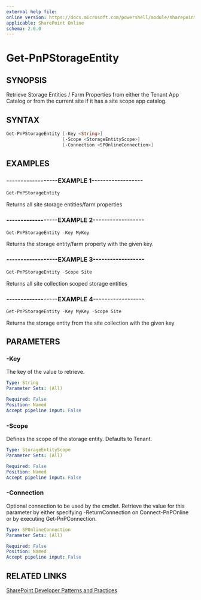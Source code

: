 ```yaml
---
external help file:
online version: https://docs.microsoft.com/powershell/module/sharepoint-pnp/get-pnpstorageentity
applicable: SharePoint Online
schema: 2.0.0
---
```


# Get-PnPStorageEntity

## SYNOPSIS
Retrieve Storage Entities / Farm Properties from either the Tenant App Catalog or from the current site if it has a site scope app catalog.

## SYNTAX 

```powershell
Get-PnPStorageEntity [-Key <String>]
                     [-Scope <StorageEntityScope>]
                     [-Connection <SPOnlineConnection>]
```

## EXAMPLES

### ------------------EXAMPLE 1------------------
```powershell
Get-PnPStorageEntity
```

Returns all site storage entities/farm properties

### ------------------EXAMPLE 2------------------
```powershell
Get-PnPStorageEntity -Key MyKey
```

Returns the storage entity/farm property with the given key.

### ------------------EXAMPLE 3------------------
```powershell
Get-PnPStorageEntity -Scope Site
```

Returns all site collection scoped storage entities

### ------------------EXAMPLE 4------------------
```powershell
Get-PnPStorageEntity -Key MyKey -Scope Site
```

Returns the storage entity from the site collection with the given key

## PARAMETERS

### -Key
The key of the value to retrieve.

```yaml
Type: String
Parameter Sets: (All)

Required: False
Position: Named
Accept pipeline input: False
```

### -Scope
Defines the scope of the storage entity. Defaults to Tenant.

```yaml
Type: StorageEntityScope
Parameter Sets: (All)

Required: False
Position: Named
Accept pipeline input: False
```

### -Connection
Optional connection to be used by the cmdlet. Retrieve the value for this parameter by either specifying -ReturnConnection on Connect-PnPOnline or by executing Get-PnPConnection.

```yaml
Type: SPOnlineConnection
Parameter Sets: (All)

Required: False
Position: Named
Accept pipeline input: False
```

## RELATED LINKS

[SharePoint Developer Patterns and Practices](https://aka.ms/sppnp)